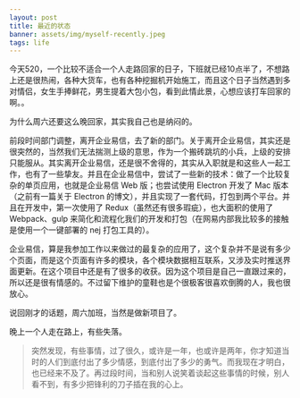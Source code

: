 ```yaml
---
layout: post
title: 最近的状态
banner: assets/img/myself-recently.jpeg
tags: life
---
```


今天520，一个比较不适合一个人走路回家的日子，下班就已经10点半了，不想路上还是很热闹，各种大货车，也有各种挖掘机开始施工，而且这个日子当然遇到多对情侣，女生手捧鲜花，男生提着大包小包，看到此情此景，心想应该打车回家的啊。。

为什么周六还要这么晚回家，其实我自己也是纳闷的。

前段时间部门调整，离开企业易信，去了新的部门。关于离开企业易信，其实还是很突然的，当然我们无法揣测上级的意思，作为一个搬砖跳坑的小兵，上级的安排只能服从。其实离开企业易信，还是很不舍得的，其实从入职就是和这些人一起工作，也有了一些挚友。并且在企业易信中，尝试了一些新的技术：做了一个比较复杂的单页应用，也就是企业易信 Web 版；也尝试使用 Electron 开发了 Mac 版本（之前有一篇关于 Electron 的博文），并且实现了一套代码，打包到两个平台。并且在开发中，第一次使用了 Redux（虽然还有很多瑕疵），也大面积的使用了 Webpack、gulp 来简化和流程化我们的开发和打包（在网易内部我比较多的接触是使用一个一键部署的 nej 打包工具的）。

企业易信，算是我参加工作以来做过的最复杂的应用了，这个复杂并不是说有多少个页面，而是这个页面有许多的模块，各个模块数据相互联系，又涉及实时推送界面更新。在这个项目中还是有了很多的收获。因为这个项目是自己一直跟过来的，所以还是很有情感的。不过留下维护的童鞋也是个很极客很喜欢倒腾的人，我也很放心。

说回刚才的话题，周六加班，当然是做新项目了。

晚上一个人走在路上，有些失落。

> 突然发现，有些事情，过了很久，或许是一年，也或许是两年，你才知道当时的人们到底付出了多少情感，到底付出了多少的勇气。而我现在才明白，也已经来不及了。再过段时间，当和别人说笑着谈起这些事情的时候，别人看不到，有多少把锋利的刀子插在我的心上。



